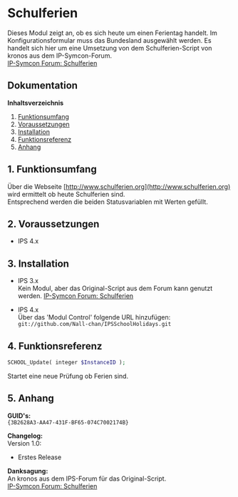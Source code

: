 # Schulferien

Dieses Modul zeigt an, ob es sich heute um einen Ferientag handelt.
Im Konfigurationsformular muss das Bundesland ausgewählt werden.
Es handelt sich hier um eine Umsetzung von dem Schulferien-Script von kronos aus dem IP-Symcon-Forum.  
[IP-Symcon Forum: Schulferien](https://www.symcon.de/forum/threads/20398-Schulferien)  

## Dokumentation

**Inhaltsverzeichnis**

1. [Funktionsumfang](#1-funktionsumfang) 
2. [Voraussetzungen](#2-voraussetzungen)
3. [Installation](#3-installation)
4. [Funktionsreferenz](#4-funktionsreferenz) 
5. [Anhang](#5-anhang)

## 1. Funktionsumfang

 Über die Webseite [http://www.schulferien.org](http://www.schulferien.org) wird ermittelt ob heute Schulferien sind.  
 Entsprechend werden die beiden Statusvariablen mit Werten gefüllt.  

## 2. Voraussetzungen

 - IPS 4.x
 
## 3. Installation

   - IPS 3.x  
        Kein Modul, aber das Original-Script aus dem Forum kann genutzt werden.
        [IP-Symcon Forum: Schulferien](https://www.symcon.de/forum/threads/20398-Schulferien)

   - IPS 4.x  
        Über das 'Modul Control' folgende URL hinzufügen:  
        `git://github.com/Nall-chan/IPSSchoolHolidays.git`  


## 4. Funktionsreferenz

```php
SCHOOL_Update( integer $InstanceID );
```
 Startet eine neue Prüfung ob Ferien sind.  

## 5. Anhang

**GUID's:**  
 `{3B2628A3-AA47-431F-BF65-074C7002174B}`

**Changelog:**  
 Version 1.0:
  - Erstes Release

**Danksagung:**  
 An kronos aus dem IPS-Forum für das Original-Script.  
[IP-Symcon Forum: Schulferien](https://www.symcon.de/forum/threads/20398-Schulferien)
